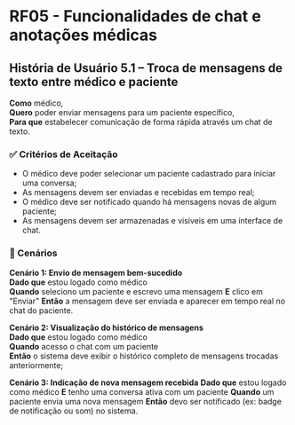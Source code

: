 # RF05 - Funcionalidades de chat e anotações médicas
## História de Usuário 5.1 – Troca de mensagens de texto entre médico e paciente

**Como** médico,  
**Quero** poder enviar mensagens para um paciente específico,  
**Para que** estabelecer comunicação de forma rápida através um chat de texto.

### ✅ Critérios de Aceitação

- O médico deve poder selecionar um paciente cadastrado para iniciar uma conversa;  
- As mensagens devem ser enviadas e recebidas em tempo real;
- O médico deve ser notificado quando há mensagens novas de algum paciente;
- As mensagens devem ser armazenadas e visíveis em uma interface de chat.

### 📌 Cenários

**Cenário 1: Envio de mensagem bem-sucedido**  
**Dado que** estou logado como médico  
**Quando** seleciono um paciente e escrevo uma mensagem 
**E** clico em "Enviar" 
**Então** a mensagem deve ser enviada e aparecer em tempo real no chat do paciente.

**Cenário 2: Visualização do histórico de mensagens**  
**Dado que** estou logado como médico  
**Quando** acesso o chat com um paciente  
**Então** o sistema deve exibir o histórico completo de mensagens trocadas anteriormente;

**Cenário 3: Indicação de nova mensagem recebida**
**Dado que** estou logado como médico
**E** tenho uma conversa ativa com um paciente
**Quando** um paciente envia uma nova mensagem
**Então** devo ser notificado (ex: badge de notificação ou som) no sistema.